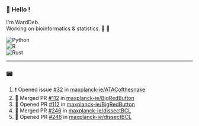 ### :robot: Hello !

I'm WardDeb.  
Working on bioinformatics & statistics. 🧬 🧪  

![Python](https://img.shields.io/badge/python-3670A0?style=for-the-badge&logo=python&logoColor=ffdd54)  
![R](https://img.shields.io/badge/r-%23276DC3.svg?style=for-the-badge&logo=r&logoColor=white)  
![Rust](https://img.shields.io/badge/rust-%23000000.svg?style=for-the-badge&logo=rust&logoColor=white)  

---

### :pager:

<!--START_SECTION:activity-->
1. ❗ Opened issue [#32](https://github.com/maxplanck-ie/ATACofthesnake/issues/32) in [maxplanck-ie/ATACofthesnake](https://github.com/maxplanck-ie/ATACofthesnake)
2. 🎉 Merged PR [#112](https://github.com/maxplanck-ie/BigRedButton/pull/112) in [maxplanck-ie/BigRedButton](https://github.com/maxplanck-ie/BigRedButton)
3. 💪 Opened PR [#112](https://github.com/maxplanck-ie/BigRedButton/pull/112) in [maxplanck-ie/BigRedButton](https://github.com/maxplanck-ie/BigRedButton)
4. 🎉 Merged PR [#246](https://github.com/maxplanck-ie/dissectBCL/pull/246) in [maxplanck-ie/dissectBCL](https://github.com/maxplanck-ie/dissectBCL)
5. 💪 Opened PR [#246](https://github.com/maxplanck-ie/dissectBCL/pull/246) in [maxplanck-ie/dissectBCL](https://github.com/maxplanck-ie/dissectBCL)
<!--END_SECTION:activity-->

